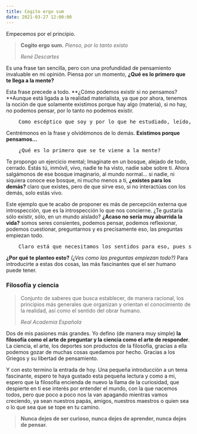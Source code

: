 ```yaml
---
title: Cogito ergo sum
date: 2021-03-27 12:00:00
---
```

Empecemos por el principio.

> **Cogito ergo sum.** *Pienso, por lo tanto existo*
> 
> <cite>René Descartes</cite>


Es una frase tan sencilla, pero con una profundidad de pensamiento invaluable en mi opinión. Piensa por un momento, **¿Qué es lo primero que te llega a la mente?**

Esta frase precede a todo. **¿Cómo podemos existir si no pensamos? **Aunque está ligada a la realidad materialista, ya que por ahora, tenemos la noción de que solamente existimos porque hay algo (materia), si no hay, no podemos pensar, por lo tanto no podemos existir.

<pre>
	Como escéptico que soy y por lo que he estudiado, leído, etc., etc., considero la posibilidad de que pueda existir algo más allá del plano material (puede ser otra dimensión, algo como el *mundo de las ideas* de Platón), pero bueno, ya esto es un tema aparte, sigamos con lo que planteo...
</pre>

Centrémonos en la frase y olvidémonos de lo demás. **Existimos porque pensamos…**

<pre>
	¿Qué es lo primero que se te viene a la mente?
</pre>

Te propongo un ejercicio mental; Imagínate en un bosque, alejado de todo, cerrado. Estás tú, inmóvil, vivo, nadie te ha visto, nadie sabe sobre ti. Ahora salgámonos de ese bosque imaginario, al mundo normal… si nadie, ni siquiera conoce ese bosque, ni mucho menos a ti, **¿existes para los demás?** claro que existes, pero de que sirve eso, si no interactúas con los demás, solo estás vivo.

Este ejemplo que te acabo de proponer es más de percepción externa que introspección, que es la introspección lo que nos concierne. ¿Te gustaría sólo existir, sólo, en un mundo aislado? **¿Acaso no sería muy aburrida la vida?** somos seres consientes, podemos pensar, podemos reflexionar, podemos cuestionar, preguntarnos y es precisamente eso, las preguntas empiezan todo.

<pre>
	Claro está que necesitamos los sentidos para eso, pues son los sentidos los que nos proporcionan la información necesaria para llevar acabo el proceso reflexión o pensamiento crítico.
</pre>

**¿Por qué te planteo esto?** *(¿Ves como las preguntas empiezan todo?)* Para introducirte a estas dos cosas, las más fascinantes que el ser humano puede tener.

### Filosofía y ciencia

> Conjunto de saberes que busca establecer, de manera racional, los principios más generales que organizan y orientan el conocimiento de la realidad, así como el sentido del obrar humano.
> 
> <cite>Real Academia Española</cite>

Dos de mis pasiones más grandes. Yo defino (de manera muy simple) **la filosofía como el arte de preguntar y la ciencia como el arte de responder**. La ciencia, el arte, los deportes son productos de la filosofía, gracias a ella podemos gozar de muchas cosas quedamos por hecho. Gracias a los Griegos y su libertad de pensamiento.

Y con esto termino la entrada de hoy. Una pequeña introducción a un tema fascinante, espero te haya gustado esta pequeña lectura y como a mi, espero que la filosofía encienda de nuevo la llama de la curiosidad, que despierte en ti ese interés por entender el mundo, con la que nacemos todos, pero que poco a poco nos la van apagando mientras vamos creciendo, ya sean nuestros papás, amigos, nuestros maestros o quien sea o lo que sea que se tope en tu camino.

> **Nunca dejes de ser curioso, nunca dejes de aprender, nunca dejes de pensar.**
